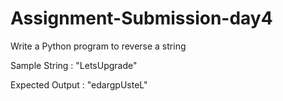 # Assignment-Submission-day4

Write a Python program to reverse a string

Sample String : "LetsUpgrade"

Expected Output : "edargpUsteL"

